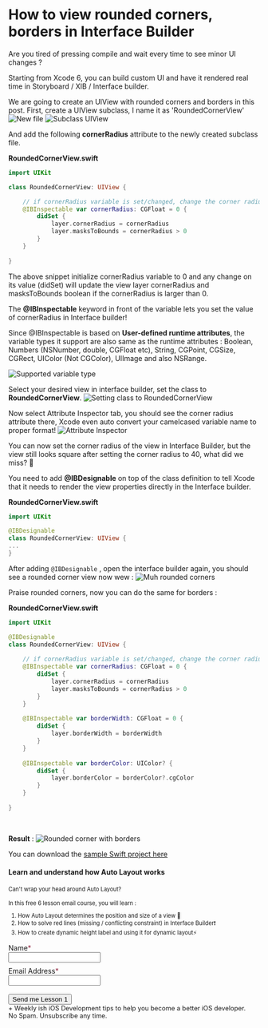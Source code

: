 # How to view rounded corners, borders in Interface Builder

Are you tired of pressing compile and wait every time to see minor UI changes ?

Starting from Xcode 6, you can build custom UI and have it rendered real time in Storyboard / XIB / Interface builder.

We are going to create an UIView with rounded corners and borders in this post. First, create a UIView subclass, I name it as 'RoundedCornerView'  
![New file](https://iosimage.s3.amazonaws.com/2018/2-roundedcorners/newFile.png)
![Subclass UIView](https://iosimage.s3.amazonaws.com/2018/2-roundedcorners/subclassUIView.png)

And add the following **cornerRadius** attribute to the newly created subclass file.  

**RoundedCornerView.swift**
```swift
import UIKit

class RoundedCornerView: UIView {

	// if cornerRadius variable is set/changed, change the corner radius of the UIView
	@IBInspectable var cornerRadius: CGFloat = 0 {
		didSet {
			layer.cornerRadius = cornerRadius
			layer.masksToBounds = cornerRadius > 0
		}
	}
	
}
```

The above snippet initialize cornerRadius variable to 0 and any change on its value (didSet) will update the view layer cornerRadius and masksToBounds boolean if the cornerRadius is larger than 0.

The **@IBInspectable** keyword in front of the variable lets you set the value of cornerRadius in Interface builder!

Since @IBInspectable is based on **User-defined runtime attributes**, the variable types it support are also same as the runtime attributes : Boolean, Numbers (NSNumber, double, CGFloat etc), String, CGPoint, CGSize, CGRect, UIColor (Not CGColor), UIImage and also NSRange.  

![Supported variable type](https://iosimage.s3.amazonaws.com/2018/2-roundedcorners/typeSupported.png)


Select your desired view in interface builder, set the class to **RoundedCornerView**.
![Setting class to RoundedCornerView](https://iosimage.s3.amazonaws.com/2018/2-roundedcorners/assignRoundedCornerView.png)

Now select Attribute Inspector tab, you should see the corner radius attribute there, Xcode even auto convert your camelcased variable name to proper format!
![Attribute Inspector](https://iosimage.s3.amazonaws.com/2018/2-roundedcorners/attributeInspector.png)

You can now set the corner radius of the view in Interface Builder, but the view still looks square after setting the corner radius to 40, what did we miss? 🤔

You need to add **@IBDesignable** on top of the class definition to tell Xcode that it needs to render the view properties directly in the Interface builder.

**RoundedCornerView.swift**
```swift
import UIKit

@IBDesignable
class RoundedCornerView: UIView {
...
}
```

After adding `@IBDesignable` , open the interface builder again, you should see a rounded corner view now wew : 
![Muh rounded corners](https://iosimage.s3.amazonaws.com/2018/2-roundedcorners/muhRoundedCorner.png)  

Praise rounded corners, now you can do the same for borders : 

**RoundedCornerView.swift**
```swift
import UIKit

@IBDesignable
class RoundedCornerView: UIView {
	
	// if cornerRadius variable is set/changed, change the corner radius of the UIView
	@IBInspectable var cornerRadius: CGFloat = 0 {
		didSet {
			layer.cornerRadius = cornerRadius
			layer.masksToBounds = cornerRadius > 0
		}
	}
	
	@IBInspectable var borderWidth: CGFloat = 0 {
		didSet {
			layer.borderWidth = borderWidth
		}
	}
	
	@IBInspectable var borderColor: UIColor? {
		didSet {
			layer.borderColor = borderColor?.cgColor
		}
	}
	
}

```

<br>  

**Result** : 
![Rounded corner with borders](https://iosimage.s3.amazonaws.com/2018/2-roundedcorners/finishedView.png)

You can download the [sample Swift project here](https://git.tzhongyan.com/soulchild/roundedCorner/archive/master.zip)


<div class="post-subscribe">
  <div class="post-subscribe-left">
    <h4> Learn and understand how Auto Layout works</h4>
    <span style="font-size:0.8em;"> 
    Can't wrap your head around Auto Layout? <br><br>
    In this free 6 lesson email course, you will learn :
    <ol>
        <li>How Auto Layout determines the position and size of a view 📏</li>
        <li>How to solve red lines (missing / conflicting constraint) in Interface Builder❗️</li>
        <li>How to create dynamic height label and using it for dynamic layout⚡️</li>
    </ol>
    </span>
</div>
        <div class="post-subscribe-right">
            <form action="https://www.getdrip.com/forms/448009646/submissions" method="post" data-drip-embedded-form="448009646">
                <div style="margin-bottom: 0.5rem;">
                    <label for="drip-firstname">Name<span style="color:#952B45;">*</span></label><br />
                    <input type="text" id="drip-firstname" name="fields[firstname]" value="" />
                </div>
                <div>
                    <label for="drip-email">Email Address<span style="color:#952B45;">*</span></label><br />
                    <input type="email" id="drip-email" name="fields[email]" value="" />
                </div>
              <div>
                <br>
                <input type="submit" value="Send me Lesson 1" data-drip-attribute="sign-up-button" />
                <br>
                <span style="font-size: 0.8rem;">+ Weekly ish iOS Development tips to help you become a better iOS developer.<br> No Spam. Unsubscribe any time.</span>
              </div>
            </form>
        </div>
    </div>
